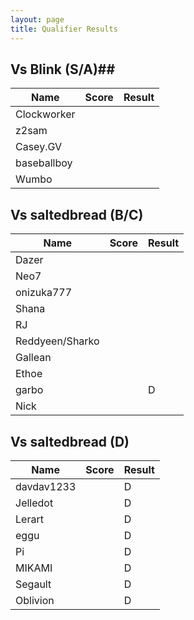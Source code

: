 ```yaml
---
layout: page
title: Qualifier Results
---
```


## Vs Blink (S/A)##

<table>
  <thead>
    <tr>
      <th>Name</th>
      <th>Score</th>
      <th>Result</th>
    </tr>
  </thead>
  <tbody>
    <tr>
      <td>Clockworker</td>
      <td> </td>
      <td> </td>
    </tr>
    <tr>
      <td>z2sam</td>
      <td> </td>
      <td> </td>
    </tr>
    <tr>
      <td>Casey.GV</td>
      <td> </td>
      <td> </td>
    </tr>
    <tr>
      <td>baseballboy</td>
      <td> </td>
      <td> </td>
    </tr>
    <tr>
      <td>Wumbo</td>
      <td> </td>
      <td> </td>
    </tr>
  </tbody>
</table>


## Vs saltedbread (B/C) ##

<table>
  <thead>
    <tr>
      <th>Name</th>
      <th>Score</th>
      <th>Result</th>
    </tr>
  </thead>
  <tbody>
    <tr>
      <td>Dazer</td>
      <td> </td>
      <td> </td>
    </tr>
    <tr>
      <td>Neo7</td>
      <td> </td>
      <td> </td>
    </tr>
    <tr>
      <td>onizuka777</td>
      <td> </td>
      <td> </td>
    </tr>
    <tr>
      <td>Shana</td>
      <td> </td>
      <td> </td>
    </tr>
    <tr>
      <td>RJ</td>
      <td> </td>
      <td> </td>
    </tr>
    <tr>
      <td>Reddyeen/Sharko</td>
      <td> </td>
      <td> </td>
    </tr>
    <tr>
      <td>Gallean</td>
      <td> </td>
      <td> </td>
    </tr>
    <tr>
      <td>Ethoe</td>
      <td> </td>
      <td> </td>
    </tr>
    <tr>
      <td>garbo</td>
      <td> </td>
      <td>D</td>
    </tr>
    <tr>
      <td>Nick</td>
      <td> </td>
      <td></td>
    </tr>
  </tbody>
</table>


## Vs saltedbread (D) ##

<table>
  <thead>
    <tr>
      <th>Name</th>
      <th>Score</th>
      <th>Result</th>
    </tr>
  </thead>
  <tbody>
    <tr>
      <td>davdav1233</td>
      <td> </td>
      <td>D</td>
    </tr>
    <tr>
      <td>Jelledot</td>
      <td> </td>
      <td>D</td>
    </tr>
    <tr>
      <td>Lerart</td>
      <td> </td>
      <td>D</td>
    </tr>
    <tr>
      <td>eggu</td>
      <td> </td>
      <td>D</td>
    </tr>
    <tr>
      <td>Pi</td>
      <td> </td>
      <td>D</td>
    </tr>
    <tr>
      <td>MIKAMI</td>
      <td> </td>
      <td>D</td>
    </tr>
    <tr>
      <td>Segault</td>
      <td> </td>
      <td>D</td>
    </tr>
    <tr>
      <td>Oblivion</td>
      <td> </td>
      <td>D</td>
    </tr>
  </tbody>
</table>
